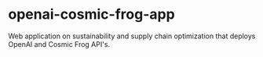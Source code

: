 # openai-cosmic-frog-app
Web application on sustainability and supply chain optimization that deploys OpenAI and Cosmic Frog API's. 

